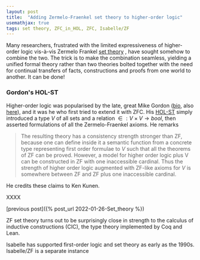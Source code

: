 ```yaml
---
layout: post
title:  "Adding Zermelo-Fraenkel set theory to higher-order logic"
usemathjax: true 
tags: set theory, ZFC_in_HOL, ZFC, Isabelle/ZF
---
```


Many researchers, frustrated with the limited expressiveness of higher-order logic vis-à-vis Zermelo Frankel [set theory](https://plato.stanford.edu/entries/set-theory/) , have sought somehow to combine the two.
The trick is to make the combination seamless, yielding a unified formal theory rather than two theories bolted together with the need for continual transfers of facts, constructions and proofs from one world to another.
It can be done!

### Gordon's HOL-ST

Higher-order logic was popularised by the late, great Mike Gordon ([bio](https://royalsocietypublishing.org/doi/10.1098/rsbm.2018.0019), also [here](https://arxiv.org/abs/1806.04002)),
and it was he who first tried to extend it with ZFC.
His [HOL-ST](https://rdcu.be/cJhwy) simply introduced a type
$V$ of all sets and a relation ${\in} : V\times V \to bool$, then asserted formulations of all the Zermelo-Fraenkel axioms.
He remarks

> The resulting theory has a consistency strength stronger than ZF, because one can define inside it a semantic function from a concrete type representing first order formulae to $V$ such that all the theorems of ZF can be proved. However, a model for higher order logic plus V can be constructed in ZF with one inaccessible cardinal. Thus the strength of higher order logic augmented with ZF-like axioms for $V$ is somewhere between ZF and ZF plus one inaccessible cardinal.

He credits these claims to Ken Kunen.


XXXX

[previous post]({% post_url 2022-01-26-Set_theory %}) 

ZF set theory turns out to be surprisingly close in strength to the calculus of inductive constructions (CIC), the type theory implemented by Coq and Lean.

Isabelle has supported first-order logic and set theory as early as the 1990s. Isabelle/ZF is a separate instance
